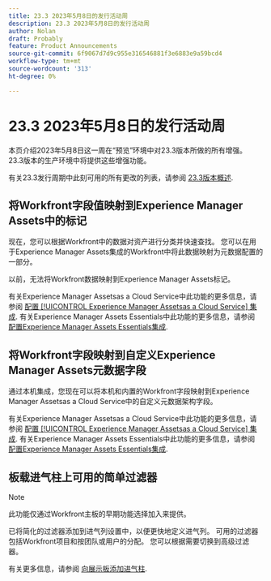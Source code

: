 ```yaml
---
title: 23.3 2023年5月8日的发行活动周
description: 23.3 2023年5月8日的发行活动周
author: Nolan
draft: Probably
feature: Product Announcements
source-git-commit: 6f9067d7d9c955e316546881f3e6883e9a59bcd4
workflow-type: tm+mt
source-wordcount: '313'
ht-degree: 0%

---
```


# 23.3 2023年5月8日的发行活动周

本页介绍2023年5月8日这一周在“预览”环境中对23.3版本所做的所有增强。 23.3版本的生产环境中将提供这些增强功能。

有关23.3发行周期中此刻可用的所有更改的列表，请参阅 [23.3版本概述](/help/quicksilver/product-announcements/product-releases/23.3-release-activity/23-3-release-overview.md).

## 将Workfront字段值映射到Experience Manager Assets中的标记

现在，您可以根据Workfront中的数据对资产进行分类并快速查找。 您可以在用于Experience Manager Assets集成的Workfront中将此数据映射为元数据配置的一部分。

以前，无法将Workfront数据映射到Experience Manager Assets标记。

有关Experience Manager Assetsas a Cloud Service中此功能的更多信息，请参阅 [配置 [!UICONTROL Experience Manager Assetsas a Cloud Service] 集成](/help/quicksilver/administration-and-setup/configure-integrations/configure-aacs-integration.md).
有关Experience Manager Assets Essentials中此功能的更多信息，请参阅 [配置Experience Manager Assets Essentials集成](/help/quicksilver/documents/adobe-workfront-for-experience-manager-assets-essentials/setup-asset-essentials.md).

## 将Workfront字段映射到自定义Experience Manager Assets元数据字段

通过本机集成，您现在可以将本机和内置的Workfront字段映射到Experience Manager Assetsas a Cloud Service中的自定义元数据架构字段。

有关Experience Manager Assetsas a Cloud Service中此功能的更多信息，请参阅 [配置 [!UICONTROL Experience Manager Assetsas a Cloud Service] 集成](/help/quicksilver/administration-and-setup/configure-integrations/configure-aacs-integration.md).
有关Experience Manager Assets Essentials中此功能的更多信息，请参阅 [配置Experience Manager Assets Essentials集成](/help/quicksilver/documents/adobe-workfront-for-experience-manager-assets-essentials/setup-asset-essentials.md).

## 板载进气柱上可用的简单过滤器

>[!NOTE]
>
>此功能仅通过Workfront主板的早期功能选择加入来提供。

已将简化的过滤器添加到进气列设置中，以便更快地定义进气列。 可用的过滤器包括Workfront项目和按团队或用户的分配。 您可以根据需要切换到高级过滤器。

有关更多信息，请参阅 [向展示板添加进气柱](/help/quicksilver/agile/use-boards-agile-planning-tools/add-intake-column-to-board.md).


<!--HTML you might need

Video link

[View a video demonstration of this feature](ADD URL){target=_blank}

Off-cycle note for weekly pages

>[!NOTE]
>
>Preview release: February 9, 2023; Planned Production release: February 23, 2023-->